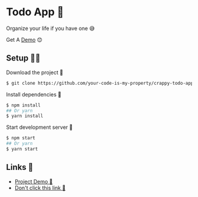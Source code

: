 # Todo App 📝
Organize your life if you have one 😅

Get A <a href="https://crappy-todo-app.netlify.app/">Demo</a> 😊

## Setup 👷‍♂️

Download the project 📂
```bash
$ git clone https://github.com/your-code-is-my-property/crappy-todo-app.git
```
Install dependencies 🚗
```bash
$ npm install
## Or yarn
$ yarn install
```
Start development server 🌟
```bash
$ npm start
## Or yarn
$ yarn start
```

## Links 🔗

- <a href="https://crappy-todo-app.netlify.app/">Project Demo 📂</a>
- <a href="https://youtu.be/dQw4w9WgXcQ">Don't click this link 🚫</a>

